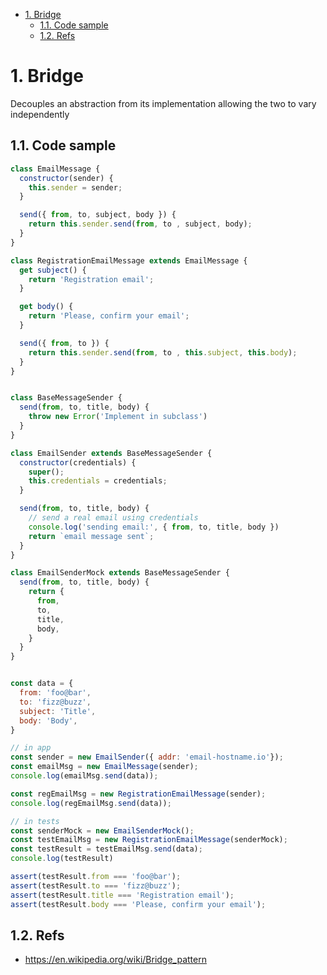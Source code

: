 <!-- TOC -->

- [1. Bridge](#1-bridge)
  - [1.1. Code sample](#11-code-sample)
  - [1.2. Refs](#12-refs)

<!-- /TOC -->
# 1. Bridge

Decouples an abstraction from its implementation allowing the two to vary independently

## 1.1. Code sample

```javascript
class EmailMessage {
  constructor(sender) {
    this.sender = sender;
  }

  send({ from, to, subject, body }) {
    return this.sender.send(from, to , subject, body);
  }
}

class RegistrationEmailMessage extends EmailMessage {
  get subject() {
    return 'Registration email';
  }

  get body() {
    return 'Please, confirm your email';
  }

  send({ from, to }) {
    return this.sender.send(from, to , this.subject, this.body);
  }
}


class BaseMessageSender {
  send(from, to, title, body) {
    throw new Error('Implement in subclass')
  }
}

class EmailSender extends BaseMessageSender {
  constructor(credentials) {
    super();
    this.credentials = credentials;
  }

  send(from, to, title, body) {
    // send a real email using credentials
    console.log('sending email:', { from, to, title, body })
    return `email message sent`;
  }
}

class EmailSenderMock extends BaseMessageSender {
  send(from, to, title, body) {
    return {
      from,
      to,
      title,
      body,
    }
  }
}


const data = {
  from: 'foo@bar',
  to: 'fizz@buzz',
  subject: 'Title',
  body: 'Body',
}

// in app
const sender = new EmailSender({ addr: 'email-hostname.io'});
const emailMsg = new EmailMessage(sender);
console.log(emailMsg.send(data));

const regEmailMsg = new RegistrationEmailMessage(sender);
console.log(regEmailMsg.send(data));

// in tests
const senderMock = new EmailSenderMock();
const testEmailMsg = new RegistrationEmailMessage(senderMock);
const testResult = testEmailMsg.send(data);
console.log(testResult)

assert(testResult.from === 'foo@bar');
assert(testResult.to === 'fizz@buzz');
assert(testResult.title === 'Registration email');
assert(testResult.body === 'Please, confirm your email');
```

## 1.2. Refs
- https://en.wikipedia.org/wiki/Bridge_pattern
